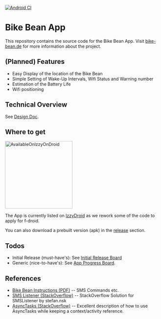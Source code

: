 [![Android CI](https://github.com/bike-bean/BikebeanApp/actions/workflows/android.yml/badge.svg)](https://github.com/bike-bean/BikebeanApp/actions/workflows/android.yml)

# Bike Bean App

This repository contains the source code for the Bike Bean App.
Visit [bike-bean.de](https://bike-bean.de/) for more information about the project.

## (Planned) Features

- Easy Display of the location of the Bike Bean
- Simple Setting of Wake-Up Intervals, Wifi Status and Warning number
- Estimation of the Battery Life
- Wifi positioning

## Technical Overview

See [Design Doc](doc/Doc.md).

## Where to get

<a href="https://apt.izzysoft.de/fdroid/index/apk/de.bikebean.app">
  <img alt="AvailableOnIzzyOnDroid" src="https://gitlab.com/IzzyOnDroid/repo/-/raw/master/assets/IzzyOnDroid.png" width="220">
</a>
                                                                                                                                        
The App is currently listed on [IzzyDroid](https://apt.izzysoft.de/fdroid/index/apk/de.bikebean.app) as we rework some of the code to apply for f-droid.

You can also download a prebuilt version (apk) in the
[release](https://github.com/bike-bean/BikebeanApp/releases) section.

## Todos

- Initial Release (must-have's): See [Initial Release Board](https://github.com/bike-bean/BikebeanApp/projects/2)
- Generic (nice-to-have's): See [App Progress Board](https://github.com/bike-bean/BikebeanApp/projects/1).

## References

- [Bike Bean Instructions (PDF)](https://bike-bean.de/wp-content/uploads/2020/05/Anleitung_07_05_2020.pdf) -- SMS Commands etc.
- [SMS Listener (StackOverflow)](https://stackoverflow.com/a/23732410) -- StackOverflow Solution for SMSListener by stefan.nsk
- [AsyncTasks (StackOverflow)](https://stackoverflow.com/a/46166223/145119) -- Excellent description of how to use AsyncTasks while keeping a context/activity reference.
